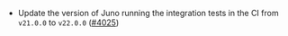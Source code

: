 - Update the version of Juno running the integration tests in the CI from `v21.0.0`
  to `v22.0.0` ([\#4025](https://github.com/informalsystems/hermes/issues/4025))
